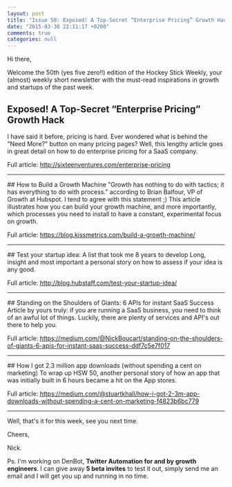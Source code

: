 ```yaml
---
layout: post
title: "Issue 50: Exposed! A Top-Secret “Enterprise Pricing” Growth Hack"
date: "2015-03-30 22:11:17 +0200"
comments: true
categories: null
---
```

Hi there,

Welcome the 50th (yes five zero!!) edition of the Hockey Stick Weekly, your (almost) weekly short newsletter with the must-read inspirations in growth and startups of the past week.

## Exposed! A Top-Secret “Enterprise Pricing” Growth Hack
I have said it before, pricing is hard. Ever wondered what is behind the "Need More?" button on many pricing pages? Well, this lengthy article goes in great detail on how to do enterprise pricing for a SaaS company.

Full article: http://sixteenventures.com/enterprise-pricing
<hr>
## How to Build a Growth Machine
"Growth has nothing to do with tactics; it has everything to do with process." according to Brian Balfour, VP of Growth at Hubspot. I tend to agree with this statement ;) This article illustrates how you can build your growth machine, and more importantly, which processes you need to install to have a constant, experimental focus on growth.

Full article: https://blog.kissmetrics.com/build-a-growth-machine/
<hr>
## Test your startup idea: A list that took me 8 years to develop
Long, insight and most important a personal story on how to assess if your idea is any good.

Full article: http://blog.hubstaff.com/test-your-startup-idea/
<hr>
## Standing on the Shoulders of Giants: 6 APIs for instant SaaS Success
Article by yours truly: if you are running a SaaS business, you need to think of an awful lot of things. Luckily, there are plenty of services and API's out there to help you.

Full article: https://medium.com/@NickBoucart/standing-on-the-shoulders-of-giants-6-apis-for-instant-saas-success-ddf7c5e7f017
<hr>
## How I got 2.3 million app downloads (without spending a cent on marketing)
To wrap up HSW 50, another personal story of how an app that was initially built in 6 hours became a hit on the App stores.

Full article: https://medium.com/@stuartkhall/how-i-got-2-3m-app-downloads-without-spending-a-cent-on-marketing-f4823b6bc779
<hr>

Well, that's it for this week, see you next time.

Cheers,

Nick.

Ps. I'm working on DenBot, **Twitter Automation for and by growth engineers**. I can give away **5 beta invites** to test it out, simply send me an email and I will get you up and running in no time.
